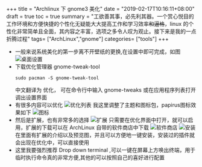 +++
title = "Archlinux 下 gnome3 美化"
date = "2019-02-17T10:16:11+08:00"
draft = true
toc = true
summary = "工欲善其事，必先利其器。一个赏心悦目的工作环境和方便快捷的个性化无疑能大大提高工作和学习效率~~和逼格~~，linux 的个性化非常简单且全面，其内容之丰富，选项之多令人叹为观止。接下来是我的一点折腾过程"
tags= ["ArchLinux","gnome"]
categories= ["tools"]
+++



- 一般来说系统美化的第一步离不开壁纸的更换,在设置中即可完成，如图
  ![桌面设置](/images/blog/2019-02/0001.png)
- 下载优化管理器 gnome-tweak-tool
  ```
  sudo pacman -S gnome-tweak-tool
  ```
  中文翻译为 优化， 可在命令行中输入 gnome-tweaks 或在应用程序列表打开调出设置界面
- 有很多内容可以优化
  ![优化列表](/images/blog/2019-02/0002.png)
  我这里调整了主题和图标包，papirus图标效果如下
  ![图标](/images/blog/2019-02/0006.png)
- 然后是扩展，也有非常多的选择
  ![扩展](/images/blog/2019-02/0003.png)
  只需要在优化界面中打开，就可以启用，扩展的下载可以在 ArchLinux 自带的软件商店中下载
  ![软件商店](/images/blog/2019-02/0004.png)
  ![安装](/images/blog/2019-02/0005.png)
  在里面有扩展的介绍以及预览图，并且可以方便地一键安装，安装过的插件就会出现在优化中，可以直接使用
- 这里我要强烈推荐 Drop down terminal ,可以一键在屏幕上方唤出终端，用于临时执行命令真的非常方便,其他的可以按照自己的喜好进行配置
